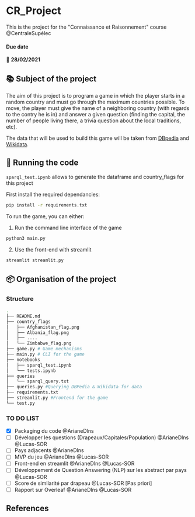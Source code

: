 # CR_Project

This is the project for the "Connaissance et Raisonnement" course @CentraleSupélec

#### Due date
:calendar: **28/02/2021**  

## :books: Subject of the project  

The aim of this project is to program a game in which the player starts in a random country and must go through the maximum countries possible. To move, the player must give the name of a neighboring country (with regards to the contry he is in) and answer a given question (finding the capital, the number of people living there, a trivia question about the local traditions, etc). 

The data that will be used to build this game will be taken from [DBpedia](https://www.dbpedia.org/resources/) and [Wikidata](https://www.wikidata.org/wiki/Q6256).

## :runner: Running the code
``sparql_test.ipynb`` allows to generate the dataframe and country_flags for this project 

First install the required dependancies: 
```bash
pip install -r requirements.txt
```

To run the game, you can either: 

1. Run the command line interface of the game 
```bash
python3 main.py
```

2. Use the front-end with streamlit
```bash
streamlit streamlit.py
```

## :package: Organisation of the project

### Structure

```bash 
.
├── README.md
├── country_flags
│   ├── Afghanistan_flag.png
│   ├── Albania_flag.png
│   ├── .... 
│   └── Zimbabwe_flag.png
├── game.py # Game mechanisms
├── main.py # CLI for the game 
├── notebooks
│   ├── sparql_test.ipynb 
│   └── tests.ipynb
├── queries
│   └── sparql_query.txt
├── queries.py #Querying DBPedia & Wikidata for data
├── requirements.txt 
├── streamlit.py #Frontend for the game
└── test.py
```

### TO DO LIST

- [x] Packaging du code @ArianeDlns
- [ ] Développer les questions (Drapeaux/Capitales/Population) @ArianeDlns @Lucas-SOR
- [ ] Pays adjacents @ArianeDlns
- [ ] MVP du jeu @ArianeDlns @Lucas-SOR
- [ ] Front-end en streamlit @ArianeDlns @Lucas-SOR
- [ ] Développement de Question Answering (NLP) sur les abstract par pays  @Lucas-SOR
- [ ] Score de similarité par drapeau @Lucas-SOR [Pas priori]
- [ ] Rapport sur Overleaf @ArianeDlns @Lucas-SOR

## References 